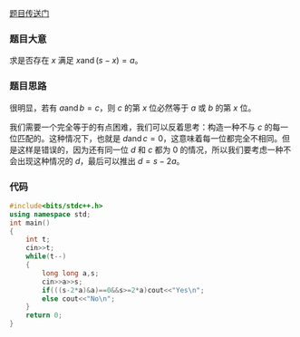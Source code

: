 [题目传送门](https://www.luogu.com.cn/problem/AT_abc238_d)

### 题目大意

求是否存在 $x$ 满足 $x\operatorname{and}(s-x)=a$。

### 题目思路

很明显，若有 $a\operatorname{and}b=c$，则 $c$ 的第 $x$ 位必然等于 $a$ 或 $b$ 的第 $x$ 位。

我们需要一个完全等于的有点困难，我们可以反着思考：构造一种不与 $c$ 的每一位匹配的。这种情况下，也就是 $d\operatorname{and}c=0$，这意味着每一位都完全不相同。但是这样是错误的，因为还有同一位 $d$ 和 $c$ 都为 $0$ 的情况，所以我们要考虑一种不会出现这种情况的 $d$，最后可以推出 $d=s-2a$。

### 代码

```cpp
#include<bits/stdc++.h>
using namespace std;
int main()
{
	int t;
	cin>>t;
	while(t--)
	{
		long long a,s;
		cin>>a>>s;
		if(((s-2*a)&a)==0&&s>=2*a)cout<<"Yes\n";
		else cout<<"No\n";
	}
	return 0;
}  
```
